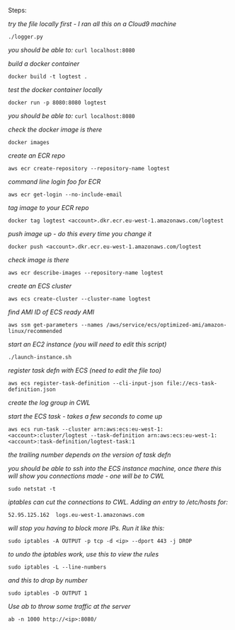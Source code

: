 Steps:

_try the file locally first - I ran all this on a Cloud9 machine_

`./logger.py`

_you should be able to:_
`curl localhost:8080`

_build a docker container_

`docker build -t logtest .`

_test the docker container locally_

`docker run -p 8080:8080 logtest`

_you should be able to:_
`curl localhost:8080`

_check the docker image is there_

`docker images`

_create an ECR repo_

`aws ecr create-repository --repository-name logtest`

_command line login foo for ECR_

`aws ecr get-login --no-include-email`

_<run the output of the last command>_

_tag image to your ECR repo_

`docker tag logtest <account>.dkr.ecr.eu-west-1.amazonaws.com/logtest`

_push image up - do this every time you change it_

`docker push <account>.dkr.ecr.eu-west-1.amazonaws.com/logtest`

_check image is there_

`aws ecr describe-images --repository-name logtest`

_create an ECS cluster_

`aws ecs create-cluster --cluster-name logtest`

_find AMI ID of ECS ready AMI_

`aws ssm get-parameters --names /aws/service/ecs/optimized-ami/amazon-linux/recommended`

_start an EC2 instance (you will need to edit this script)_

`./launch-instance.sh`

_<wait for it to join cluster>_

_register task defn with ECS (need to edit the file too)_

`aws ecs register-task-definition --cli-input-json file://ecs-task-definition.json`

_create the log group in CWL_
_<create the log group>_

_start the ECS task - takes a few seconds to come up_

`aws ecs run-task --cluster arn:aws:ecs:eu-west-1:<account>:cluster/logtest --task-definition arn:aws:ecs:eu-west-1:<account>:task-definition/logtest-task:1`

_the trailing number depends on the version of task defn_

_you should be able to ssh into the ECS instance machine, once there this will show you connections made - one will be to CWL_

`sudo netstat -t`

_iptables can cut the connections to CWL. Adding an entry to /etc/hosts for:_

`52.95.125.162	logs.eu-west-1.amazonaws.com`

_will stop you having to block more IPs. Run it like this:_

`sudo iptables -A OUTPUT -p tcp -d <ip> --dport 443 -j DROP`

_to undo the iptables work, use this to view the rules_

`sudo iptables -L --line-numbers`

_and this to drop by number_

`sudo iptables -D OUTPUT 1`

_Use ab to throw some traffic at the server_

`ab -n 1000 http://<ip>:8080/`
